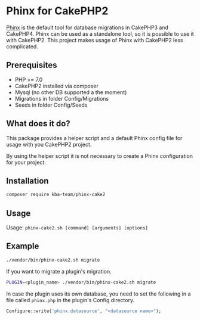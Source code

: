 # Phinx for CakePHP2

[Phinx] is the default tool for database migrations in CakePHP3 and CakePHP4. Phinx can be used as a standalone tool,
so it is possible to use it with CakePHP2. This project makes usage of Phinx with CakePHP2 less complicated.

## Prerequisites

* PHP >= 7.0
* CakePHP2 installed via composer
* Mysql (no other DB supported a the moment)
* Migrations in folder Config/Migrations
* Seeds in folder Config/Seeds

## What does it do?

This package provides a helper script and a default Phinx config file for usage with you CakePHP2 project.

By using the helper script it is not necessary to create a Phinx configuration for your project.

## Installation

 ```bash
composer require kba-team/phinx-cake2
```

## Usage

Usage: `phinx-cake2.sh [command] [arguments] [options]`

## Example

```bash
./vendor/bin/phinx-cake2.sh migrate
```

If you want to migrate a plugin's migration.

```bash
PLUGIN=<plugin_name> ./vendor/bin/phinx-cake2.sh migrate
```

In case the plugin uses its own database, you need to set the following in a file called `phinx.php` in the plugin's Config directory.

```php
Configure::write('phinx.datasource', "<datasource name>");
```


[Phinx]:https://phinx.org/
